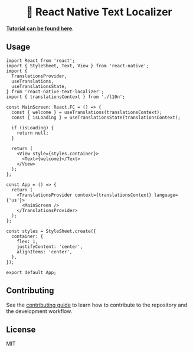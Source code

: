 <h1 align="center">
📖 React Native Text Localizer
</h1>

[**Tutorial can be found here**](https://enzomanuelmangano.github.io/text-localizer/docs/basic-tutorial/react-native).

## Usage

```tsx
import React from 'react';
import { StyleSheet, Text, View } from 'react-native';
import {
  TranslationsProvider,
  useTranslations,
  useTranslationsState,
} from 'react-native-text-localizer';
import { translationsContext } from './l10n';

const MainScreen: React.FC = () => {
  const { welcome } = useTranslations(translationsContext);
  const { isLoading } = useTranslationsState(translationsContext);

  if (isLoading) {
    return null;
  }

  return (
    <View style={styles.container}>
      <Text>{welcome}</Text>
    </View>
  );
};

const App = () => {
  return (
    <TranslationsProvider context={translationsContext} language={'us'}>
      <MainScreen />
    </TranslationsProvider>
  );
};

const styles = StyleSheet.create({
  container: {
    flex: 1,
    justifyContent: 'center',
    alignItems: 'center',
  },
});

export default App;
```

## Contributing

See the [contributing guide](https://github.com/enzomanuelmangano/text-localizer/blob/main/CONTRIBUTING.md) to learn how to contribute to the repository and the development workflow.

## License

MIT
